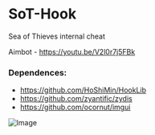# SoT-Hook
Sea of Thieves internal cheat

Aimbot - https://youtu.be/V2l0r7j5FBk


### Dependences:
- https://github.com/HoShiMin/HookLib
- https://github.com/zyantific/zydis
- https://github.com/ocornut/imgui


![Image](https://i.imgur.com/0p35UOI.png)
